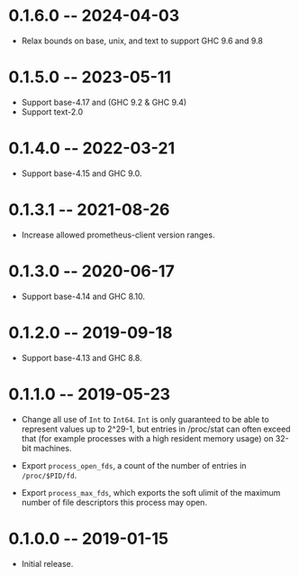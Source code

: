 # 0.1.6.0 -- 2024-04-03

* Relax bounds on base, unix, and text to support GHC 9.6 and 9.8

# 0.1.5.0 -- 2023-05-11

* Support base-4.17 and (GHC 9.2 & GHC 9.4)
* Support text-2.0

# 0.1.4.0 -- 2022-03-21

* Support base-4.15 and GHC 9.0.

# 0.1.3.1 -- 2021-08-26

* Increase allowed prometheus-client version ranges.

# 0.1.3.0 -- 2020-06-17

* Support base-4.14 and GHC 8.10.

# 0.1.2.0 -- 2019-09-18

* Support base-4.13 and GHC 8.8.

# 0.1.1.0 -- 2019-05-23

* Change all use of `Int` to `Int64`. `Int` is only guaranteed to be able to
  represent values up to 2^29-1, but entries in /proc/stat can often exceed that
  (for example processes with a high resident memory usage) on 32-bit machines.

* Export `process_open_fds`, a count of the number of entries in
  `/proc/$PID/fd`.

* Export `process_max_fds`, which exports the soft ulimit of the maximum number
  of file descriptors this process may open.

# 0.1.0.0 -- 2019-01-15

* Initial release.
